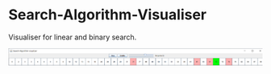 # Search-Algorithm-Visualiser
Visualiser for linear and binary search.

![A screenshot of the frontend](https://github.com/MarkLee7916/Search-Algorithm-Visualiser/blob/master/binarySearchVisualised.png)
